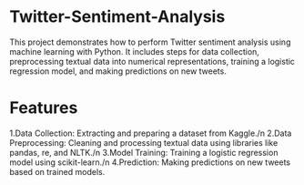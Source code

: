 # Twitter-Sentiment-Analysis
This project demonstrates how to perform Twitter sentiment analysis using machine learning with Python. It includes steps for data collection, preprocessing textual data into numerical representations, training a logistic regression model, and making predictions on new tweets.

# Features
1.Data Collection: Extracting and preparing a dataset from Kaggle./n
2.Data Preprocessing: Cleaning and processing textual data using libraries like pandas, re, and NLTK./n
3.Model Training: Training a logistic regression model using scikit-learn./n
4.Prediction: Making predictions on new tweets based on trained models.
